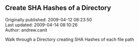 ## Create SHA Hashes of a Directory  
Originally published: 2009-04-12 08:23:50  
Last updated: 2009-04-14 08:10:26  
Author: andrew.canit   
  
Walk through a Directory creating SHA Hashes of each file path